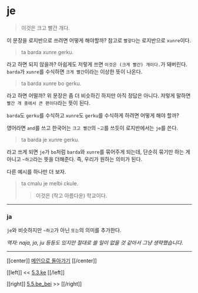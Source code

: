 # je

> 이것은 크고 빨간 개다.

이 문장을 로지반으로 쓰려면 어떻게 해야할까?
참고로 `빨갛다`는 로지반으로 `xunre`이다.

> ta barda xunre gerku.

라고 하면 되지 않을까? 아쉽게도 저렇게 쓰면 `이것은 (크게 빨간) 개이다.`가 돼버린다. `barda`가 `xunre`를 수식하면 `크게 빨간`이라는 이상한 뜻이 나온다.

> ta barda xunre bo gerku.

라고 하면 어떨까? 위 문장은 좀 더 비슷하긴 하지만 아직 정답은 아니다. 저렇게 말하면 `빨간 개 중에서 큰 편이다`라는 뜻이 된다.

`barda`도 `gerku`를 수식하고 `xunre`도 `gerku`를 수식하게 하려면 어떻게 해야 할까?

영어라면 `and`를 쓰고 한국어는 `크고 빨간`의 `~고`를 쓰듯이 로지반에서는 `je`를 쓴다.

> ta barda je xunre gerku.

라고 쓰게 되면 `je`가 `bo`처럼 `barda`와 `xunre`를 묶어주게 되는데, 단순히 묶기만 하는 게 아니고 `~하고`라는 뜻을 더해준다. 즉, 우리가 원하는 의미가 된다.


다른 예시를 하나만 더 보자.

> ta cmalu je melbi ckule.
>> 이것은 (작고 아름다운) 학교이다.

---

### ja

`je`와 비슷하지만 `~하고`가 아닌 `또는`의 의미를 추가한다.

*역자: naja, jo, ju 등등도 있지만 절대로 쓸 일이 없을 것 같아서 그냥 생략했습니다.*

---

[[center]]
[메인으로 돌아가기](index.html)
[[/center]]

[[left]]
<< [5.3.ke](05_03_ke.html)
[[/left]]

[[right]]
[5.5.be_bei](05_05_be_bei.html) >>
[[/right]]